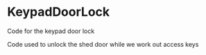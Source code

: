 KeypadDoorLock
==============

Code for the keypad door lock

Code used to unlock the shed door while we work out access keys
